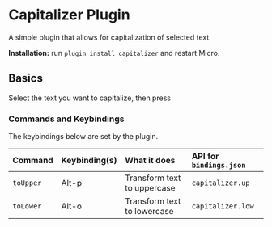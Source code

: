 # Capitalizer Plugin

A simple plugin that allows for capitalization of selected text.

**Installation:** run `plugin install capitalizer` and restart Micro.

## Basics

Select the text you want to capitalize, then press 

### Commands and Keybindings

The keybindings below are set by the plugin.

| Command   | Keybinding(s)              | What it does                                                                                | API for `bindings.json`               |
| :-------  | :------------------------- | :------------------------------------------------------------------------------------------ | :------------------------------------ |
| `toUpper` | Alt-p                      | Transform text to uppercase                                                                 | `capitalizer.up`                      |
| `toLower` | Alt-o                      | Transform text to lowercase																   | `capitalizer.low`                     |
